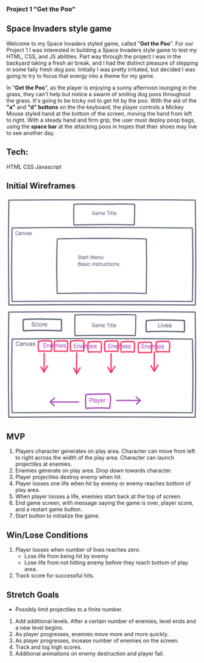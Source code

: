 ### Project 1 "Get the Poo"

## Space Invaders style game
Welcome to my Space Invaders styled game, called "**Get the Poo**". For our Project 1 I was interested in building a Space Invaders style game to test my HTML, CSS, and JS abilities. Part way through the project I was in the backyard taking a fresh air break, and I had the distinct pleasure of stepping in some faily fresh dog poo. Initially I was pretty irritated, but decided I was going to try to focus that energy into a theme for my game.

In "**Get the Poo**", as the player is enjoying a sunny afternoon lounging in the grass, they can't help but notice a swarm of smiling dog poos throughout the grass. It's going to be tricky not to get hit by the poo. With the aid of the **"a"** and **"d" buttons** on the the keyboard, the player controls a Mickey Mouse styled hand at the bottom of the screen, moving the hand from left to right. With a steady hand and firm grip, the user must deploy poop bags, using the **space bar** at the attacking poos in hopes that thier shoes may live to see another day.


## Tech:
HTML
CSS
Javascript


## Initial Wireframes
![Start Screen](./imgs/wireframe1.png)
![Game Screen](./imgs/wireframe2.png)


## MVP
1. Players character generates on play area. Character can move from left to right across the width of the play area. Character can launch projectiles at enemies.
2. Enemies generate on play area. Drop down towards character. 
3. Player projectiles destroy enemy when hit.
4. Player looses one life when hit by enemy or enemy reaches bottom of play area.
5. When player looses a life, enemies start back at the top of screen.
6. End game screen, with message saying the game is over, player score, and a restart game button.
7. Start button to initialize the game. 


## Win/Lose Conditions
1. Player looses when number of lives reaches zero.
    - Lose life from being hit by enemy
    - Lose life from not hitting enemy before they reach bottom of play area.
2. Track score for successful hits.


## Stretch Goals
- Possibly limit projectiles to a finite number.
1. Add additional levels. After a certain number of enemies, level ends and a new level begins.
2. As player progresses, enemies move more and more quickly.
3. As player progresses, incease number of enemies on the screen. 
4. Track and log high scores.
5. Additional animations on enemy destruction and player fail.